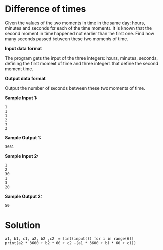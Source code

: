 # Difference of times

Given the values of the two moments in time in the same day: hours, minutes and seconds for each of the time moments. It is known that the second moment in time happened not earlier than the first one. Find how many seconds passed between these two moments of time.

**Input data format**

The program gets the input of the three integers: hours, minutes, seconds, defining the first moment of time and three integers that define the second moment time.

**Output data format**

Output the number of seconds between these two moments of time.

**Sample Input 1:**
```
1
1
1
2
2
2
```
**Sample Output 1:**
```
3661
```
**Sample Input 2:**
```
1
2
30
1
3
20
```
**Sample Output 2:**
```
50
```
# Solution
```
a1, b1, c1, a2, b2 ,c2  = [int(input()) for i in range(6)]
print(a2 * 3600 + b2 * 60 + c2 -(a1 * 3600 + b1 * 60 + c1))
```